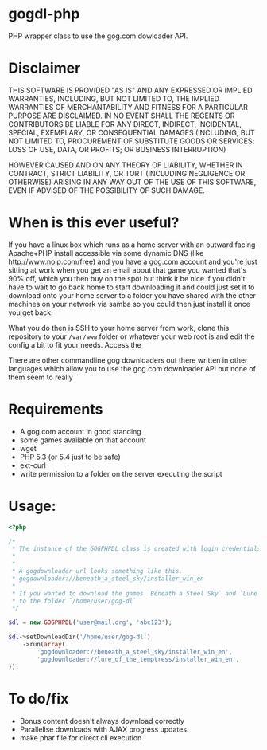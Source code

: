 gogdl-php
=========

PHP wrapper class to use the gog.com dowloader API.

# Disclaimer

THIS SOFTWARE IS PROVIDED "AS IS" AND ANY EXPRESSED OR IMPLIED WARRANTIES, INCLUDING, BUT NOT LIMITED TO, THE IMPLIED WARRANTIES OF MERCHANTABILITY AND FITNESS FOR A PARTICULAR PURPOSE ARE DISCLAIMED. IN NO EVENT SHALL THE REGENTS OR CONTRIBUTORS BE LIABLE FOR ANY DIRECT, INDIRECT, INCIDENTAL, SPECIAL, EXEMPLARY, OR CONSEQUENTIAL DAMAGES (INCLUDING, BUT NOT LIMITED TO, PROCUREMENT OF SUBSTITUTE GOODS OR SERVICES; LOSS OF USE, DATA, OR PROFITS; OR BUSINESS INTERRUPTION)

HOWEVER CAUSED AND ON ANY THEORY OF LIABILITY, WHETHER IN CONTRACT, STRICT LIABILITY, OR TORT (INCLUDING NEGLIGENCE OR OTHERWISE) ARISING IN ANY WAY OUT OF THE USE OF THIS SOFTWARE, EVEN IF ADVISED OF THE POSSIBILITY OF SUCH DAMAGE.

# When is this ever useful?

If you have a linux box which runs as a home server with an outward facing Apache+PHP install accessible via some dynamic DNS (like http://www.noip.com/free) and you have a gog.com account and you're just sitting at work when you get an email about that game you wanted that's 90% off, which you then buy on the spot but think it be nice if you didn't have to wait to go back home to start downloading it and could just set it to download onto your home server to a folder you have shared with the other machines on your network via samba so you could then just install it once you get back.

What you do then is SSH to your home server from work, clone this repository to your `/var/www` folder or whatever your web root is and edit the config a bit to fit your needs. Access the

There are other commandline gog downloaders out there written in other languages which allow you to use the gog.com downloader API but none of them seem to really 

# Requirements

 * A gog.com account in good standing
  * some games available on that account
 * wget
 * PHP 5.3 (or 5.4 just to be safe)
  * ext-curl
  * write permission to a folder on the server executing the script


# Usage:

```php
<?php 

/*
 * The instance of the GOGPHPDL class is created with login credentials
 * 
 * 
 * A gogdownloader url looks something like this.
 * gogdownloader://beneath_a_steel_sky/installer_win_en
 * 
 * If you wanted to download the games `Beneath a Steel Sky` and `Lure of the Temptress`
 * to the folder `/home/user/gog-dl`
 */

$dl = new GOGPHPDL('user@mail.org', 'abc123');

$dl->setDownloadDir('/home/user/gog-dl')
    ->run(array(
        'gogdownloader://beneath_a_steel_sky/installer_win_en',
        'gogdownloader://lure_of_the_temptress/installer_win_en',
));

```

# To do/fix

 * Bonus content doesn't always download correctly
 * Parallelise downloads with AJAX progress updates.
 * make phar file for direct cli execution
